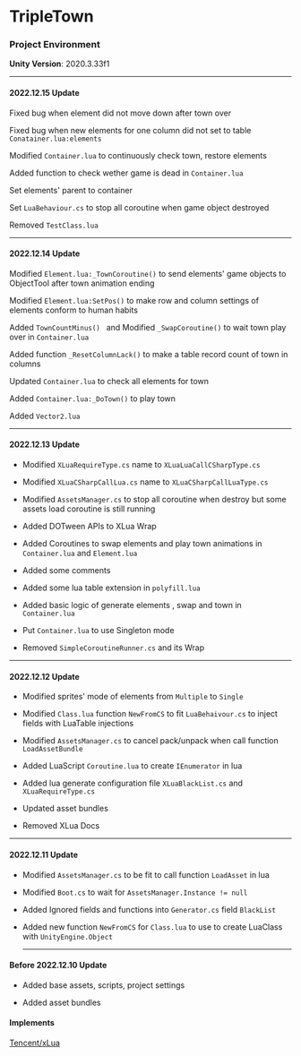# TripleTown

### Project Environment

**Unity Version**: 2020.3.33f1

---

#### 2022.12.15 Update

Fixed bug when element did not move down after town over

Fixed bug when new elements for one column did not set to table `Conatainer.lua:elements`

Modified `Container.lua` to continuously check town, restore elements

Added function to check wether game is dead in `Container.lua` 

Set elements' parent to container

Set `LuaBehaviour.cs` to stop all coroutine when game object destroyed

Removed `TestClass.lua`

---

#### 2022.12.14 Update

Modified `Element.lua:_TownCoroutine()` to send elements' game objects to ObjectTool after town animation ending

Modified `Element.lua:SetPos()` to make row and column settings of elements conform to human habits

Added `TownCountMinus() ` and Modified `_SwapCoroutine()` to wait town play over in `Container.lua`

Added function `_ResetColumnLack()` to make a table record count of town in columns

Updated `Container.lua` to check all elements for town

Added `Container.lua:_DoTown()` to play town

Added `Vector2.lua`

---

#### 2022.12.13 Update

- Modified `XLuaRequireType.cs` name to `XLuaLuaCallCSharpType.cs`

- Modified `XLuaCSharpCallLua.cs` name to `XLuaCSharpCallLuaType.cs`

- Modified `AssetsManager.cs` to stop all coroutine when destroy but some assets load coroutine is still running

- Added DOTween APIs to XLua Wrap

- Added Coroutines to swap elements and play town animations in `Container.lua` and `Element.lua`

- Added some comments

- Added some lua table extension in `polyfill.lua`

- Added basic logic of generate elements , swap and town in `Container.lua`

- Put `Container.lua` to use Singleton mode

- Removed `SimpleCoroutineRunner.cs` and its Wrap

---

#### 2022.12.12 Update

- Modified sprites' mode of elements from `Multiple` to `Single`

- Modified `Class.lua` function `NewFromCS` to fit `LuaBehaivour.cs` to inject fields with LuaTable injections

- Modified `AssetsManager.cs` to cancel pack/unpack when call function `LoadAssetBundle`

- Added LuaScript `Coroutine.lua` to create `IEnumerator` in lua

- Added lua generate configuration file `XLuaBlackList.cs` and `XLuaRequireType.cs`

- Updated asset bundles

- Removed XLua Docs

---

#### 2022.12.11 Update

- Modified `AssetsManager.cs` to be fit to call function `LoadAsset` in lua

- Modified `Boot.cs` to wait for `AssetsManager.Instance != null`

- Added Ignored fields and functions into `Generator.cs` field `BlackList`

- Added new function `NewFromCS` for `Class.lua` to use to create LuaClass with `UnityEngine.Object`
  
  ---

#### Before 2022.12.10 Update

- Added base assets, scripts, project settings

- Added asset bundles

#### Implements

[Tencent/xLua](https://github.com/Tencent/xLua)
